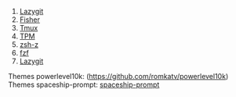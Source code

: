 
1. [Lazygit](https://github.com/jesseduffield/lazygit)
2. [Fisher](https://github.com/jorgebucaran/fisher)
3. [Tmux](https://github.com/tmux/tmux)
4. [TPM](https://github.com/tmux-plugins/tpm)
5. [zsh-z](https://github.com/agkozak/zsh-z)
6. [fzf](https://github.com/junegunn/fzf)
7. [Lazygit](https://github.com/jesseduffield/lazygit)


Themes powerlevel10k: (https://github.com/romkatv/powerlevel10k)
Themes spaceship-prompt: [spaceship-prompt](https://github.com/spaceship-prompt/spaceship-prompt)



